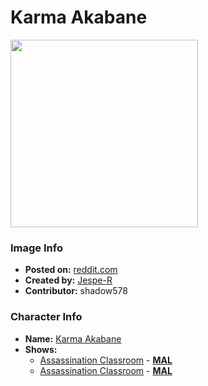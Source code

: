 # Karma Akabane

<img src="https://raw.githubusercontent.com/shadow578/Project-Padoru/master/Padoru/U_Jespe-R/ass-classroom-karma-akabane.png" height="300">

### Image Info
* **Posted on:**     [reddit.com](https://www.reddit.com/r/Padoru/comments/hc0qei/daily_padoru_171_karma_akabane_assassination/)
* **Created by:**    [Jespe-R](https://github.com/shadow578/Project-Padoru/blob/master/table-of-contents/creators/JespeR.md)
* **Contributor:**   shadow578

### Character Info
* **Name:**   [Karma Akabane](https://myanimelist.net/character/71933)
* **Shows:**
  * [Assassination Classroom](https://github.com/shadow578/Project-Padoru/blob/master/table-of-contents/shows/AssassinationClassroom.md) - [__MAL__](https://myanimelist.net/anime/24833/Ansatsu_Kyoushitsu)
  * [Assassination Classroom](https://github.com/shadow578/Project-Padoru/blob/master/table-of-contents/shows/AssassinationClassroom.md) - [__MAL__](https://myanimelist.net/manga/39883/Ansatsu_Kyoushitsu)


